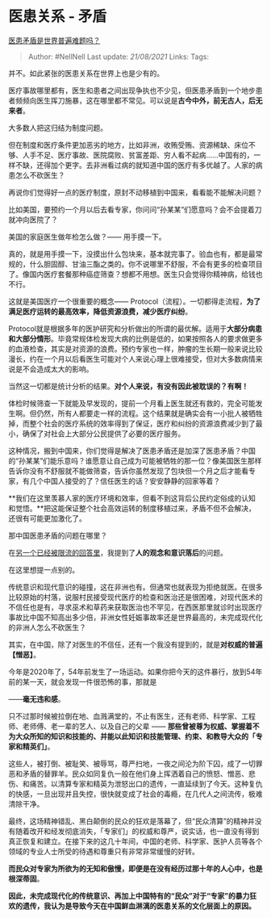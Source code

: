 # 医患关系 - 矛盾
[医患矛盾是世界普遍难题吗？](https://www.zhihu.com/question/363449755/answer/955696870)

> Author: #NellNell
Last update: *21/08/2021*
Links:
Tags:

并不。如此紧张的医患关系在世界上也是少有的。

医疗事故哪里都有，医生和患者之间出现争执也不少见，但医患矛盾到一个地步患者频频向医生挥刀施暴，这在哪里都不常见。可以说是**古今中外，前无古人，后无来者**。

大多数人把这归结为制度问题。

但在制度和医疗条件更加恶劣的地方，比如非洲，收贿受贿、资源稀缺、床位不够、人手不足、医疗事故、医院腐败、贫富差距、穷人看不起病……中国有的，一样不缺，还得加个更字。去非洲看过病的就知道中国的医疗有多优越了。人家的病患怎么不砍医生？

再说你们觉得好一点的医疗制度，原封不动移植到中国来，看看能不能解决问题？

比如美国，要预约一个月以后去看专家，你问问“孙某某”们愿意吗？会不会提着刀就冲向医院了？

美国的家庭医生做年检怎么做？—— 用手摸一下。

真的，就是用手摸一下，没摸出什么包块来，基本就完事了。验血也有，都是最常规的，什么胆固醇、甘油三酯之类的。你不说哪里不舒服，不会有更多的检查项目了。像国内医疗套餐那种癌症筛查？想都不用想。医生只会觉得你精神病，给钱也不行。

这就是美国医疗一个很重要的概念—— Protocol（流程）。一切都得走流程，**为了满足医疗运转的最高效率，降低资源浪费，减少医疗纠纷**。

Protocol就是根据多年的医护研究和分析做出的所谓的最优解。适用于**大部分病患和大部分情形**。毕竟常规体检发现大病的比例是低的，如果按照各人的要求做更多的血液检查，其实是对资源的浪费。预约专家也一样，肿瘤的生长期一般来说比较漫长，约在一个月以后看医生可能对个人来说心理上很难接受，但对大多数病情来说是不会造成太大的影响。

当然这一切都是统计分析的结果。**对个人来说，有没有因此被耽误的？有啊！**

体检时候筛查一下就能及早发现的，提前一个月看上医生就还有救的，完全可能发生啊。但仍然，所有人都要走一样的流程。这个结果就是确实会有一小批人被牺牲掉，而整个社会的医疗系统的效率得到了保证，医疗和纠纷的资源浪费减少到了最小，确保了对社会上大部分公民提供了必要的医疗服务。

这种情况，搬到中国来，你们觉得是解决了医患矛盾还是加深了医患矛盾？中国的“孙某某”们能乐意吗？谁愿意让自己成为可能被牺牲的那一位？像美国医生那样告诉你没有不舒服就不能做筛查，告诉你虽然发现了包块但一个月之后才能看专家，有几个中国人接受的了？信任医生的话？安安静静的回家等着？

**我们在这里羡慕人家的医疗环境和效率，但看不到这背后公民约定俗成的认知和觉悟。**把这能保证整个社会高效运转的制度移植过来，矛盾不但不会解决，还很有可能更加激化了。

那中国医患矛盾的问题在哪里？

在[另一个已经被限流的回答里](https://www.zhihu.com/question/363236770/answer/953645561)，我提到了**人的观念和意识落后**的问题。

在这里想提一点别的。

传统意识和现代意识的碰撞，这在非洲也有。但通常也就表现为拒绝就医。在很多比较原始的村落，说服村民接受现代医疗的检查和医治还是很困难，对现代医术的不信任也是有，寻求巫术和草药来获取医治也不罕见，在西医那里就诊时出现医疗事故比中国不知高出多少倍，非洲女性妊娠事故率还是世界最高的，未完成现代化的非洲人怎么不砍医生？

其实，在中国，除了对医生的不信任，还有一个我没有提到的，就是**对权威的普遍【憎恶】**。

今年是2020年了，54年前发生了一场运动。如果你把今天的这件暴行，放到54年前的某一天，就会发现一件很恐怖的事，那就是

——**毫无违和感**。

只不过那时候被拉倒在地、血溅满堂的，不止有医生，还有老师、科学家、工程师、老师傅、老一辈的艺人、以及自己的父辈 —— **那些曾被尊为权威、掌握着不为大众所知的知识和技能的、并能以此知识和技能管理、约束、和教导大众的「专家和精英们」**。

这些人，被打倒、被耻笑、被辱骂，尊严扫地，一夜之间沦为阶下囚，成了一切罪恶和矛盾的替罪羊。民众如同复仇一般在他们身上挥洒着自己的愤怒、憎恶、悲伤、和痛苦。以清算专家和精英为泄怒出口的遗传，一直延续到了今天。这种复仇的快感，一旦出现并且失控，很快就变成了社会的毒瘾，在几代人之间流传，极难清除干净。

最终，这场精神错乱、黑白颠倒的民众的狂欢是落幕了，但“民众清算”的精神并没有随着改开和经发彻底消失，「专家们」的权威和尊严，说实话，也一直没有得到真正恢复和建立。在接下来的这几十年间，中国的老师、科学家、医护人员等各个领域的专业人士所受的待遇和尊重只有非常非常缓慢的好转。

**而民众对专家为所欲为的无知和傲慢，即便是在没有经历过那十年的人心中，也是根深蒂固**。

**因此，未完成现代化的传统意识、再加上中国特有的“民众”对于“专家”的暴力狂欢的遗传，我认为是导致今天在中国鲜血淋漓的医患关系的文化层面上的原因。**
